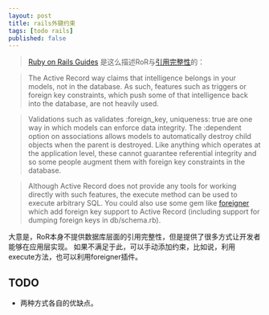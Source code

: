 ```yaml
---
layout: post
title: rails外键约束
tags: [todo rails]
published: false
---
```

> [Ruby on Rails Guides](http://guides.rubyonrails.org/migrations.html#active-record-and-referential-integrity) 是这么描述RoR与[引用完整性](http://en.wikipedia.org/wiki/Referential_integrity)的：

> The Active Record way claims that intelligence belongs in your models, not in the database. As such, features such as triggers or foreign key constraints, which push some of that intelligence back into the database, are not heavily used.

> Validations such as validates :foreign_key, uniqueness: true are one way in which models can enforce data integrity. The :dependent option on associations allows models to automatically destroy child objects when the parent is destroyed. Like anything which operates at the application level, these cannot guarantee referential integrity and so some people augment them with foreign key constraints in the database.

> Although Active Record does not provide any tools for working directly with such features, the execute method can be used to execute arbitrary SQL. You could also use some gem like [foreigner](https://github.com/matthuhiggins/foreigner) which add foreign key support to Active Record (including support for dumping foreign keys in db/schema.rb).

大意是，RoR本身不提供数据库层面的引用完整性，但是提供了很多方式让开发者能够在应用层实现。
如果不满足于此，可以手动添加约束，比如说，利用execute方法，也可以利用foreigner插件。


## TODO

- 两种方式各自的优缺点。

